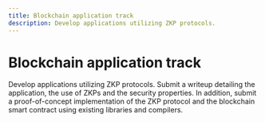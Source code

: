 ```yaml
---
title: Blockchain application track
description: Develop applications utilizing ZKP protocols.
---
```


# Blockchain application track

Develop applications utilizing ZKP protocols. Submit a writeup detailing the application, the use of ZKPs and the security properties. In addition, submit a proof-of-concept implementation of the ZKP protocol and the blockchain smart contract using existing libraries and compilers.
